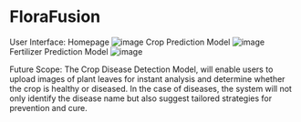 # FloraFusion

User Interface: Homepage
![image](https://github.com/user-attachments/assets/23db4491-3a7e-4e14-9aa1-70f394dac2cb)
Crop Prediction Model
![image](https://github.com/user-attachments/assets/a85649a8-eb36-4274-a334-13cc8e43b2f9) 
Fertilizer Prediction Model
![image](https://github.com/user-attachments/assets/4029d42b-713b-49a5-b84a-7e6ea0c72895)

Future Scope: 
The Crop Disease Detection Model, will enable users to upload images of plant leaves for instant
analysis and determine whether the crop is healthy or diseased. In the case of diseases, the system
will not only identify the disease name but also suggest tailored strategies for prevention and cure.

 

